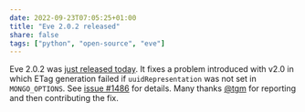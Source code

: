 ```yaml
---
date: 2022-09-23T07:05:25+01:00
title: "Eve 2.0.2 released"
share: false
tags: ["python", "open-source", "eve"]
---
```

Eve 2.0.2 was [just released today][1]. It fixes a problem introduced with v2.0
in which ETag generation failed if `uuidRepresentation` was not set in
`MONGO_OPTIONS`. See [issue #1486][2] for details. Many thanks
[@tgm](https://github.com/tgm-git) for reporting and then contributing the fix.



 [1]: https://pypi.org/project/Eve/2.0.2/
 [2]: https://github.com/pyeve/eve/issues/1486
 [rss]: https://nicolaiarocci.com/index.xml
 [tw]: http://twitter.com/nicolaiarocci
 [nl]: https://buttondown.email/nicolaiarocci
